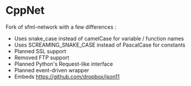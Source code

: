 # CppNet

Fork of sfml-network with a few differences :
- Uses snake_case instead of camelCase for variable / function names
- Uses SCREAMING_SNAKE_CASE instead of PascalCase for constants
- Planned SSL support
- Removed FTP support
- Planned Python's Request-like interface
- Planned event-driven wrapper
- Embeds https://github.com/dropbox/json11